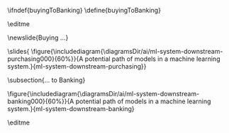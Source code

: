 \ifndef{buyingToBanking}
\define{buyingToBanking}

\editme

\newslide{Buying ...}

\slides{
\figure{\includediagram{\diagramsDir/ai/ml-system-downstream-purchasing000}{60%}}{A potential path of models in a machine learning system.}{ml-system-downstream-purchasing}}

\subsection{... to Banking}

\figure{\includediagram{\diagramsDir/ai/ml-system-downstream-banking000}{60%}}{A potential path of models in a machine learning system.}{ml-system-downstream-banking}


\editme
